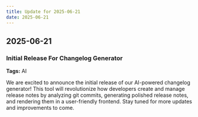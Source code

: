 ```yaml
---
title: Update for 2025-06-21
date: 2025-06-21
---
```


## 2025-06-21

### Initial Release For Changelog Generator
**Tags:** AI

We are excited to announce the initial release of our AI-powered changelog generator! This tool will revolutionize how developers create and manage release notes by analyzing git commits, generating polished release notes, and rendering them in a user-friendly frontend. Stay tuned for more updates and improvements to come.